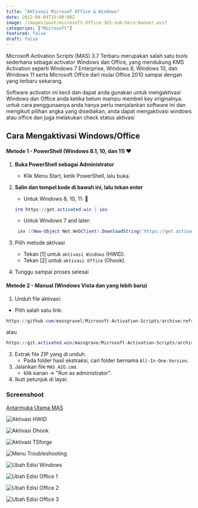 ```yaml
---
title: "Aktivasi Microsof Office & Windows"
date: 2022-04-04T15:00:00Z
image: /images/post/microsoft-Office-365-sub-hero-banner.avif
categories: ["Microsoft"]
featured: false
draft: false
---
```


Microsoft Activation Scripts (MAS) 3.7 Terbaru merupakan salah satu tools sederhana sebagai activator Windows dan Office, yang mendukung KMS Activation seperti Windows 7 Enterprise, Windows 8, Windows 10, dan Windows 11 serta Microsoft Office dari mulai Office 2010 sampai dengan yang terbaru sekarang.

Software activator ini kecil dan dapat anda gunakan untuk mengaktivasi Windows dan Office anda ketika belum mampu membeli key originalnya. untuk cara penggunaanya anda hanya perlu menjalankan software ini dan mengikuti pilihan angka yang disediakan, anda dapat mengaktivasi windows atau office dan juga melakukan check status aktivasi

## Cara Mengaktivasi Windows/Office

<Notice type="tip">

#### Metode 1 - PowerShell (Windows 8.1, 10, dan 11) ❤️

1. **Buka PowerShell sebagai Administrator**
   - Klik Menu Start, ketik PowerShell, lalu buka.

2. **Salin dan tempel kode di bawah ini, lalu tekan enter**

   - Untuk Windows 8, 10, 11: 📌

   ```powershell
   irm https://get.activated.win | iex
   ```

   - Untuk Windows 7 and later:

   ```powershell
    iex ((New-Object Net.WebClient).DownloadString('https://get.activated.win'))
   ```

3. Pilih metode aktivasi 
   - Tekan [1] untuk `aktivasi Windows` (HWID).  
   - Tekan [2] untuk `aktivasi Office` (Ohook).

4. Tunggu sampai proses selesai

</Notice>

<Notice type="info">

#### Metode 2 - Manual (Windows Vista dan yang lebih baru)

1. Unduh file aktivasi:
  - Pilih salah satu link:

  ```powershell
  https://github.com/massgravel/Microsoft-Activation-Scripts/archive/refs/heads/master.zip
  ```

atau

  ```powershell
  https://git.activated.win/massgrave/Microsoft-Activation-Scripts/archive/master.zip
  ```

2. Extrak file ZIP yang di unduh.
   - Pada folder hasil ekstraksi, cari folder bernama `All-In-One-Version`.
4. Jalankan file `MAS_AIO.cmd`.
   - klik kanan → "Run as administrator".
5. Ikuti petunjuk di layar.

</Notice>

### Screenshoot

<Accordion title="Cara Aktivasi">

[Antarmuka Utama MAS](/images/post/masgrev/MAS_AIO.png)

![Aktivasi HWID](/images/post/masgrev/MAS_HWID.png)

![Aktivasi Ohook](/images/post/masgrev/MAS_Ohook.png)

![Aktivasi TSforge](/images/post/masgrev/MAS_TSforge.png)

![Menu Troubleshooting](/images/post/masgrev/MAS_Troubleshoot.png)

![Ubah Edisi Windows](/images/post/masgrev/MAS_change_windows_edition.png)

![Ubah Edisi Office 1](/images/post/masgrev/MAS_change_office_edition_1.png)

![Ubah Edisi Office 2](/images/post/masgrev/MAS_change_office_edition_2.png)

![Ubah Edisi Office 3](/images/post/masgrev/MAS_change_office_edition_3.png)


</Accordion>